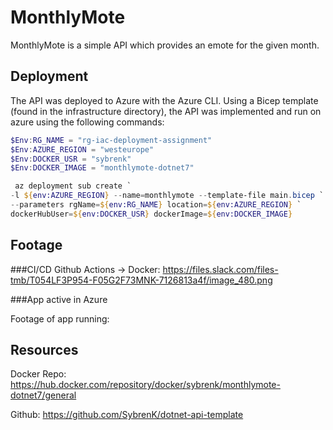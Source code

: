 # MonthlyMote

MonthlyMote is a simple API which provides an emote for the given month.


## Deployment
The API was deployed to Azure with the Azure CLI. Using a Bicep template (found in the infrastructure directory), the API was implemented and run on azure using the following commands:
```powershell
$Env:RG_NAME = "rg-iac-deployment-assignment"
$Env:AZURE_REGION = "westeurope"
$Env:DOCKER_USR = "sybrenk"
$Env:DOCKER_IMAGE = "monthlymote-dotnet7"

 az deployment sub create `
-l ${env:AZURE_REGION} --name=monthlymote --template-file main.bicep `
--parameters rgName=${env:RG_NAME} location=${env:AZURE_REGION} `
dockerHubUser=${env:DOCKER_USR} dockerImage=${env:DOCKER_IMAGE}
```
## Footage

###CI/CD
Github Actions -> Docker:
https://files.slack.com/files-tmb/T054LF3P954-F05G2F73MNK-7126813a4f/image_480.png

###App active in Azure

Footage of app running: <link here>

## Resources
Docker Repo: https://hub.docker.com/repository/docker/sybrenk/monthlymote-dotnet7/general

Github: https://github.com/SybrenK/dotnet-api-template
